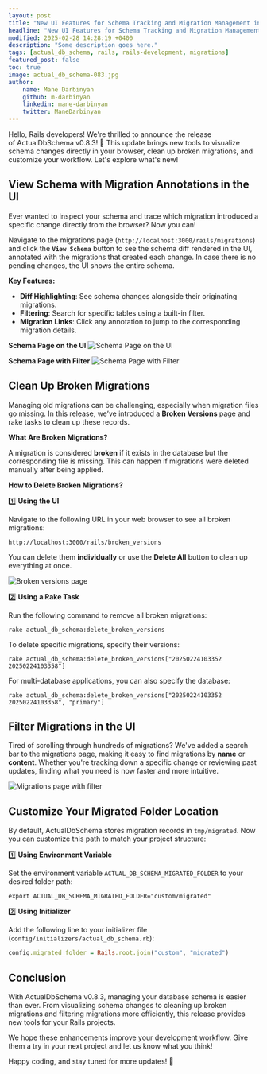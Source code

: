 ```yaml
---
layout: post
title: "New UI Features for Schema Tracking and Migration Management in ActualDbSchema "
headline: "New UI Features for Schema Tracking and Migration Management in ActualDbSchema "
modified: 2025-02-28 14:28:19 +0400
description: "Some description goes here."
tags: [actual_db_schema, rails, rails-development, migrations]
featured_post: false
toc: true
image: actual_db_schema-083.jpg
author:
    name: Mane Darbinyan
    github: m-darbinyan
    linkedin: mane-darbinyan
    twitter: ManeDarbinyan
---
```


Hello, Rails developers! We're thrilled to announce the release of ActualDbSchema v0.8.3! 🎉 This update brings new tools to visualize schema changes directly in your browser, clean up broken migrations, and customize your workflow. Let's explore what's new!

## View Schema with Migration Annotations in the UI

Ever wanted to inspect your schema and trace which migration introduced a specific change directly from the browser? Now you can!

Navigate to the migrations page (`http://localhost:3000/rails/migrations`) and click the **`View Schema`** button to see the schema diff rendered in the UI, annotated with the migrations that created each change. In case there is no pending changes, the UI shows the entire schema.

**Key Features:**

- **Diff Highlighting**: See schema changes alongside their originating migrations.
- **Filtering**: Search for specific tables using a built-in filter.
- **Migration Links**: Click any annotation to jump to the corresponding migration details.

**Schema Page on the UI**
![Schema Page on the UI](/images/schema_page.png)

**Schema Page with Filter**
![Schema Page with Filter](/images/schema_page_with_filter.png)

## Clean Up Broken Migrations

Managing old migrations can be challenging, especially when migration files go missing. In this release, we’ve introduced a **Broken Versions** page and rake tasks to clean up these records.

**What Are Broken Migrations?**

A migration is considered **broken** if it exists in the database but the corresponding file is missing. This can happen if migrations were deleted manually after being applied.

**How to Delete Broken Migrations?**

1️⃣ **Using the UI**

Navigate to the following URL in your web browser to see all broken migrations:

```
http://localhost:3000/rails/broken_versions
```

You can delete them **individually** or use the **Delete All** button to clean up everything at once.

![Broken versions page](/images/broken_versions_page.png)

2️⃣ **Using a Rake Task**

Run the following command to remove all broken migrations:

```shell
rake actual_db_schema:delete_broken_versions
```

To delete specific migrations, specify their versions:

```shell
rake actual_db_schema:delete_broken_versions["20250224103352 20250224103358"]
```

For multi-database applications, you can also specify the database:

```shell
rake actual_db_schema:delete_broken_versions["20250224103352 20250224103358", "primary"]
```

## Filter Migrations in the UI

Tired of scrolling through hundreds of migrations? We've added a search bar to the migrations page, making it easy to find migrations by **name** or **content**. Whether you're tracking down a specific change or reviewing past updates, finding what you need is now faster and more intuitive.

![Migrations page with filter](/images/migrations_page_with_filter.png)

## Customize Your Migrated Folder Location

By default, ActualDbSchema stores migration records in `tmp/migrated`. Now you can customize this path to match your project structure:

1️⃣ **Using Environment Variable**

Set the environment variable `ACTUAL_DB_SCHEMA_MIGRATED_FOLDER` to your desired folder path:

```shell
export ACTUAL_DB_SCHEMA_MIGRATED_FOLDER="custom/migrated"
```

2️⃣ **Using Initializer**

Add the following line to your initializer file (`config/initializers/actual_db_schema.rb`):

```ruby
config.migrated_folder = Rails.root.join("custom", "migrated")
```

## Conclusion

With ActualDbSchema v0.8.3, managing your database schema is easier than ever. From visualizing schema changes to cleaning up broken migrations and filtering migrations more efficiently, this release provides new tools for your Rails projects.

We hope these enhancements improve your development workflow. Give them a try in your next project and let us know what you think!

Happy coding, and stay tuned for more updates! 🌟

